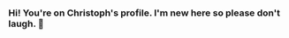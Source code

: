 ### Hi! You're on Christoph's profile. I'm new here so please don't laugh. 👋

<!--
**cmenningen/cmenningen** is a ✨ _special_ ✨ repository because its `README.md` (this file) appears on your GitHub profile.


- self employed for 20+ years selling tools
- music and concert nerd
- rhineland based
- no cat to talk to
-->
